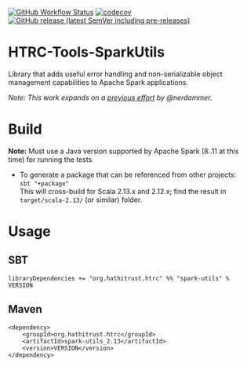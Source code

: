 [![GitHub Workflow Status](https://img.shields.io/github/actions/workflow/status/htrc/HTRC-Tools-SparkUtils/ci.yml?branch=main)](https://github.com/htrc/HTRC-Tools-SparkUtils/actions/workflows/ci.yml)
[![codecov](https://codecov.io/github/htrc/HTRC-Tools-SparkUtils/graph/badge.svg?token=O71L5M1ORN)](https://codecov.io/github/htrc/HTRC-Tools-SparkUtils)
[![GitHub release (latest SemVer including pre-releases)](https://img.shields.io/github/v/release/htrc/HTRC-Tools-SparkUtils?include_prereleases&sort=semver)](https://github.com/htrc/HTRC-Tools-SparkUtils/releases/latest)

# HTRC-Tools-SparkUtils
Library that adds useful error handling and non-serializable object management capabilities to
Apache Spark applications.

_Note: This work expands on a [previous effort](https://github.com/nerdammer/spark-additions) 
by @nerdammer._


# Build
**Note:** Must use a Java version supported by Apache Spark (8..11 at this time) for running the tests

* To generate a package that can be referenced from other projects:  
  `sbt "+package"`  
  This will cross-build for Scala 2.13.x and 2.12.x; find the result in `target/scala-2.13/` (or similar) folder.

# Usage

## SBT  
`libraryDependencies += "org.hathitrust.htrc" %% "spark-utils" % VERSION`

## Maven
```
<dependency>
    <groupId>org.hathitrust.htrc</groupId>
    <artifactId>spark-utils_2.13</artifactId>
    <version>VERSION</version>
</dependency>
```

